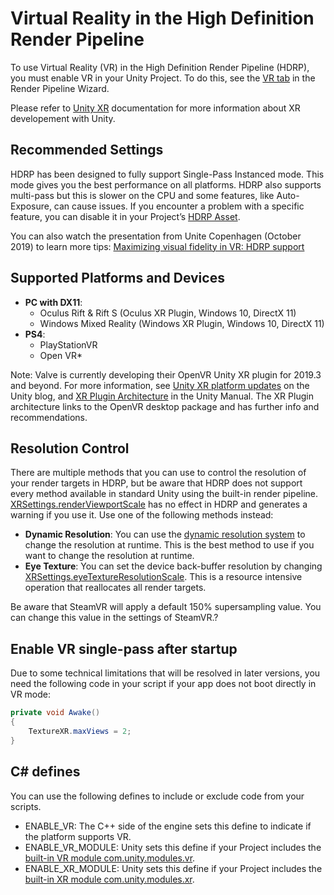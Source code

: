 # Virtual Reality in the High Definition Render Pipeline

To use Virtual Reality (VR) in the High Definition Render Pipeline (HDRP), you must enable VR in your Unity Project. To do this, see the [VR tab](Render-Pipeline-Wizard.md#VRTab) in the Render Pipeline Wizard.

Please refer to [Unity XR](https://docs.unity3d.com/Manual/XR.html) documentation for more information about XR developement with Unity.

## Recommended Settings

HDRP has been designed to fully support Single-Pass Instanced mode. This mode gives you the best performance on all platforms.
HDRP also supports multi-pass but this is slower on the CPU and some features, like Auto-Exposure, can cause issues.
If you encounter a problem with a specific feature, you can disable it in your Project’s [HDRP Asset](HDRP-Asset.md).

You can also watch the presentation from Unite Copenhagen (October 2019) to learn more tips: [Maximizing visual fidelity in VR: HDRP support](https://youtu.be/_WkSAn55EBM)

## Supported Platforms and Devices

* **PC with DX11**:
  * Oculus Rift & Rift S (Oculus XR Plugin, Windows 10, DirectX 11)
  * Windows Mixed Reality (Windows XR Plugin, Windows 10, DirectX 11)
* **PS4**:
  * PlayStationVR
  * Open VR*

Note: Valve is currently developing their OpenVR Unity XR plugin for 2019.3 and beyond. 
For more information, see [Unity XR platform updates](https://blogs.unity3d.com/2020/01/24/unity-xr-platform-updates/) on the Unity blog, and [XR Plugin Architecture](https://docs.unity3d.com/Manual/XRPluginArchitecture.html) in the Unity Manual.
The XR Plugin architecture links to the OpenVR desktop package and has further info and recommendations.

## Resolution Control
There are multiple methods that you can use to control the resolution of your render targets in HDRP, but be aware that HDRP does not support every method available in standard Unity using the built-in render pipeline. [XRSettings.renderViewportScale](https://docs.unity3d.com/ScriptReference/XR.XRSettings-renderViewportScale.html) has no effect in HDRP and generates a warning if you use it. Use one of the following methods instead:
* **Dynamic Resolution**: You can use the [dynamic resolution system](Dynamic-Resolution.md) to change the resolution at runtime. This is the best method to use if you want to change the resolution at runtime.
* **Eye Texture**: You can set the device back-buffer resolution by changing [XRSettings.eyeTextureResolutionScale](https://docs.unity3d.com/ScriptReference/XR.XRSettings-eyeTextureResolutionScale.html). This is a resource intensive operation that reallocates all render targets.

Be aware that SteamVR will apply a default 150% supersampling value. You can change this value in the settings of SteamVR.?
## Enable VR single-pass after startup

Due to some technical limitations that will be resolved in later versions, you need the following code in your script if your app does not boot directly in VR mode:

```csharp
private void Awake()
{
    TextureXR.maxViews = 2;
}
```

## C# defines

You can use the following defines to include or exclude code from your scripts.

* ENABLE_VR: The C++ side of the engine sets this define to indicate if the platform supports VR.
* ENABLE_VR_MODULE: Unity sets this define if your Project includes the [built-in VR module com.unity.modules.vr](https://docs.unity3d.com/Manual/upm-ui-disable.html).
* ENABLE_XR_MODULE: Unity sets this define if your Project includes the [built-in XR module com.unity.modules.xr](https://docs.unity3d.com/Manual/upm-ui-disable.html).
